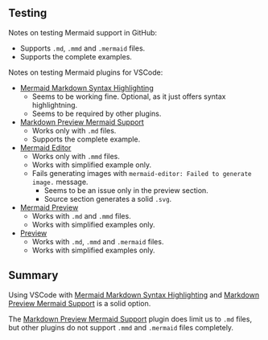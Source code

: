 ## Testing

Notes on testing Mermaid support in GitHub:
- Supports `.md`, `.mmd` and `.mermaid` files.
- Supports the complete examples.

Notes on testing Mermaid plugins for VSCode:
- [Mermaid Markdown Syntax Highlighting](https://marketplace.visualstudio.com/items?itemName=bpruitt-goddard.mermaid-markdown-syntax-highlighting)
    - Seems to be working fine. Optional, as it just offers syntax highlightning.
    - Seems to be required by other plugins.
- [Markdown Preview Mermaid Support](https://marketplace.visualstudio.com/items?itemName=bierner.markdown-mermaid)
    - Works only with `.md` files.
    - Supports the complete example.
- [Mermaid Editor](https://marketplace.visualstudio.com/items?itemName=tomoyukim.vscode-mermaid-editor)
    - Works only with `.mmd` files.
    - Works with simplified example only.
    - Fails generating images with `mermaid-editor: Failed to generate image.` message.
        - Seems to be an issue only in the preview section.
        - Source section generates a solid `.svg`.
- [Mermaid Preview](https://marketplace.visualstudio.com/items?itemName=vstirbu.vscode-mermaid-preview)
    - Works with `.md` and `.mmd` files.
    - Works with simplified examples only.
- [Preview](https://marketplace.visualstudio.com/items?itemName=searKing.preview-vscode)
    - Works with `.md`, `.mmd` and `.mermaid` files.
    - Works with simplified examples only.

## Summary

Using VSCode with [Mermaid Markdown Syntax Highlighting](https://marketplace.visualstudio.com/items?itemName=bpruitt-goddard.mermaid-markdown-syntax-highlighting) and [Markdown Preview Mermaid Support](https://marketplace.visualstudio.com/items?itemName=bierner.markdown-mermaid) is a solid option.

The [Markdown Preview Mermaid Support](https://marketplace.visualstudio.com/items?itemName=bierner.markdown-mermaid) plugin does limit us to `.md` files, but other plugins do not support `.mmd` and `.mermaid` files completely.